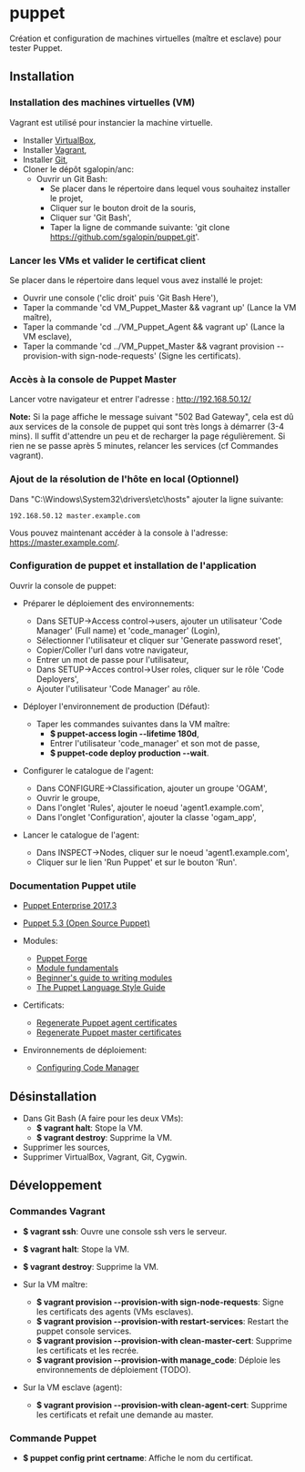 # puppet
Création et configuration de machines virtuelles (maître et esclave) pour tester Puppet.

## Installation

### Installation des machines virtuelles (VM)

Vagrant est utilisé pour instancier la machine virtuelle.
- Installer [VirtualBox](https://www.virtualbox.org/wiki/Downloads),
- Installer [Vagrant](https://www.vagrantup.com/downloads.html),
- Installer [Git](https://git-scm.com/downloads),
- Cloner le dépôt sgalopin/anc:
    - Ouvrir un Git Bash:
        - Se placer dans le répertoire dans lequel vous souhaitez installer le projet,
        - Cliquer sur le bouton droit de la souris,
        - Cliquer sur 'Git Bash',
        - Taper la ligne de commande suivante: 'git clone https://github.com/sgalopin/puppet.git'.

### Lancer les VMs et valider le certificat client

Se placer dans le répertoire dans lequel vous avez installé le projet:
- Ouvrir une console ('clic droit' puis 'Git Bash Here'),
- Taper la commande 'cd VM_Puppet_Master && vagrant up' (Lance la VM maître),
- Taper la commande 'cd ../VM_Puppet_Agent && vagrant up' (Lance la VM esclave),
- Taper la commande 'cd ../VM_Puppet_Master && vagrant provision --provision-with sign-node-requests' (Signe les certificats).

### Accès à la console de Puppet Master
Lancer votre navigateur et entrer l'adresse : http://192.168.50.12/

**Note:** Si la page affiche le message suivant "502 Bad Gateway", cela est dû aux services de la console de puppet qui sont très longs à démarrer (3-4 mins). Il suffit d'attendre un peu et de recharger la page régulièrement. Si rien ne se passe après 5 minutes, relancer les services (cf Commandes vagrant).

### Ajout de la résolution de l'hôte en local (Optionnel)
Dans "C:\Windows\System32\drivers\etc\hosts" ajouter la ligne suivante:
```
192.168.50.12 master.example.com
```
Vous pouvez maintenant accéder à la console à l'adresse: https://master.example.com/.

### Configuration de puppet et installation de l'application

Ouvrir la console de puppet:
- Préparer le déploiement des environnements:
  - Dans SETUP->Access control->users, ajouter un utilisateur 'Code Manager' (Full name) et 'code_manager' (Login),
  - Sélectionner l'utilisateur et cliquer sur 'Generate password reset',
  - Copier/Coller l'url dans votre navigateur,
  - Entrer un mot de passe pour l'utilisateur,
  - Dans SETUP->Acces control->User roles, cliquer sur le rôle 'Code Deployers',
  - Ajouter l'utilisateur 'Code Manager' au rôle.


- Déployer l'environnement de production (Défaut):
  - Taper les commandes suivantes dans la VM maître:
    - **$ puppet-access login --lifetime 180d**,
    - Entrer l'utilisateur 'code_manager' et son mot de passe,
    - **$ puppet-code deploy production --wait**.


- Configurer le catalogue de l'agent:
  - Dans CONFIGURE->Classification, ajouter un groupe 'OGAM',
  - Ouvrir le groupe,
  - Dans l'onglet 'Rules', ajouter le noeud 'agent1.example.com',
  - Dans l'onglet 'Configuration', ajouter la classe 'ogam_app',


- Lancer le catalogue de l'agent:
  - Dans INSPECT->Nodes, cliquer sur le noeud 'agent1.example.com',
  - Cliquer sur le lien 'Run Puppet' et sur le bouton 'Run'.

### Documentation Puppet utile

- [Puppet Enterprise 2017.3](https://puppet.com/docs/pe/2017.3/overview/pe_user_guide.html)
- [Puppet 5.3 (Open Source Puppet)](https://puppet.com/docs/puppet/5.3/index.html)


- Modules:
  - [Puppet Forge](https://forge.puppet.com)
  - [Module fundamentals](https://puppet.com/docs/puppet/5.3/modules_fundamentals.html)
  - [Beginner's guide to writing modules](https://puppet.com/docs/puppet/5.3/bgtm.html)
  - [The Puppet Language Style Guide](https://puppet.com/docs/puppet/5.3/style_guide.html)


- Certificats:
  - [Regenerate Puppet agent certificates](https://puppet.com/docs/pe/2017.3/ssl_and_certificates/regenerate_puppet_agent_certificates.html)
  - [Regenerate Puppet master certificates](https://puppet.com/docs/pe/2017.3/ssl_and_certificates/regenerating_certificates_monolithic_installs.html)


- Environnements de déploiement:
  - [Configuring Code Manager](https://puppet.com/docs/pe/2017.3/code_management/code_mgr_config.html#configuring-code-manager)

## Désinstallation

- Dans Git Bash (A faire pour les deux VMs):
  - **$ vagrant halt**: Stope la VM.
  - **$ vagrant destroy**: Supprime la VM.
- Supprimer les sources,
- Supprimer VirtualBox, Vagrant, Git, Cygwin.

## Développement

### Commandes Vagrant
- **$ vagrant ssh**: Ouvre une console ssh vers le serveur.
- **$ vagrant halt**: Stope la VM.
- **$ vagrant destroy**: Supprime la VM.


- Sur la VM maître:
  - **$ vagrant provision --provision-with sign-node-requests**: Signe les certificats des agents (VMs esclaves).
  - **$ vagrant provision --provision-with restart-services**: Restart the puppet console services.
  - **$ vagrant provision --provision-with clean-master-cert**: Supprime les certificats et les recrée.
  - **$ vagrant provision --provision-with manage_code**: Déploie les environnements de déploiement (TODO).


- Sur la VM esclave (agent):
  - **$ vagrant provision --provision-with clean-agent-cert**: Supprime les certificats et refait une demande au master.

### Commande Puppet
- **$ puppet config print certname**: Affiche le nom du certificat.
